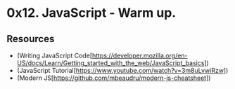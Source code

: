 # 0x12. JavaScript - Warm up.

## Resources
- (Writing JavaScript Code[https://developer.mozilla.org/en-US/docs/Learn/Getting_started_with_the_web/JavaScript_basics])
- (JavaScript Tutorial[https://www.youtube.com/watch?v=3m8uLvwiRzw])
- (Modern JS[https://github.com/mbeaudru/modern-js-cheatsheet])

